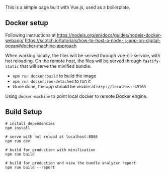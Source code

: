 This is a simple page built with Vue.js, used as a boilerplate.

## Docker setup
Following instructions at https://nodejs.org/en/docs/guides/nodejs-docker-webapp/
https://scotch.io/tutorials/how-to-host-a-node-js-app-on-digital-ocean#docker-machine-approach


When working locally, the files will be served through vue-cli-service, with hot reloading.
On the remote host,  the files will be served through `fastify-static` that will serve the minified bundle.

- `npm run docker:build` to build the image
- `npm run docker:run-detached` to run it
- Once done, the app should be visible at `http://localhost:49160`

Using `docker-machine` to point local docker to remote Docker engine.


## Build Setup

```
# install dependencies
npm install

# serve with hot reload at localhost:8080
npm run dev

# build for production with minification
npm run build

# build for production and view the bundle analyzer report
npm run build --report
```
